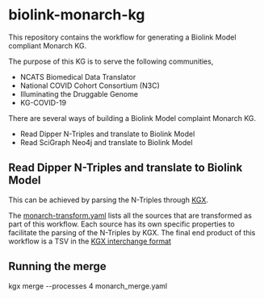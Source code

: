# biolink-monarch-kg

This repository contains the workflow for generating a Biolink Model compliant Monarch KG.

The purpose of this KG is to serve the following communities,
- NCATS Biomedical Data Translator
- National COVID Cohort Consortium (N3C)
- Illuminating the Druggable Genome
- KG-COVID-19


There are several ways of building a Biolink Model complaint Monarch KG.

- Read Dipper N-Triples and translate to Biolink Model
- Read SciGraph Neo4j and translate to Biolink Model


## Read Dipper N-Triples and translate to Biolink Model

This can be achieved by parsing the N-Triples through [KGX](https://github.com/NCATS-Tangerine/KGX.git).

The [monarch-transform.yaml](monarch-transform.yaml) lists all the sources that are transformed as part of this workflow. Each source has its own specific properties to facilitate the parsing of the N-Triples by KGX. The final end product of this workflow is a TSV in the [KGX interchange format](https://github.com/NCATS-Tangerine/kgx/blob/master/data-preparation.md)


## Running the merge

kgx merge --processes 4 monarch_merge.yaml
